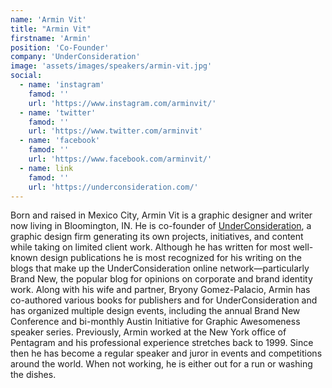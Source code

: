 ```yaml
---
name: 'Armin Vit'
title: "Armin Vit"
firstname: 'Armin'
position: 'Co-Founder'
company: 'UnderConsideration'
image: 'assets/images/speakers/armin-vit.jpg'
social:
  - name: 'instagram'
    famod: ''
    url: 'https://www.instagram.com/arminvit/'
  - name: 'twitter'
    famod: ''
    url: 'https://www.twitter.com/arminvit'
  - name: 'facebook'
    famod: ''
    url: 'https://www.facebook.com/arminvit/'
  - name: link
    famod: ''
    url: 'https://underconsideration.com/'
---
```


Born and raised in Mexico City, Armin Vit is a graphic designer and writer now living in Bloomington, IN. He is co-founder of [UnderConsideration](https://underconsideration.com/), a graphic design firm generating its own projects, initiatives, and content while taking on limited client work. Although he has written for most well-known design publications he is most recognized for his writing on the blogs that make up the UnderConsideration online network—particularly Brand New, the popular blog for opinions on corporate and brand identity work. Along with his wife and partner, Bryony Gomez-Palacio, Armin has co-authored various books for publishers and for UnderConsideration and has organized multiple design events, including the annual Brand New Conference and bi-monthly Austin Initiative for Graphic Awesomeness speaker series. Previously, Armin worked at the New York office of Pentagram and his professional experience stretches back to 1999. Since then he has become a regular speaker and juror in events and competitions around the world. When not working, he is either out for a run or washing the dishes.
